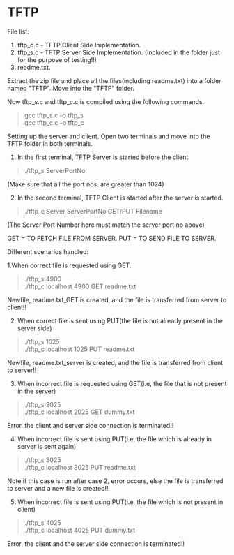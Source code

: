 # TFTP
File list:
1. tftp_c.c - TFTP Client Side Implementation. <br>
2. tftp_s.c - TFTP Server Side Implementation. (Included in the folder just for the purpose of testing!!) <br>
3. readme.txt. <br>

Extract the zip file and place all the files(including readme.txt) into a folder named "TFTP".
Move into the "TFTP" folder.

Now tftp_s.c and tftp_c.c is compiled using the following commands.
> gcc tftp_s.c -o tftp_s <br>
> gcc tftp_c.c -o tftp_c

Setting up the server and client. Open two terminals and move into the TFTP folder in both terminals.

1) In the first terminal, TFTP Server is started before the client.
>./tftp_s ServerPortNo 

  (Make sure that all the port nos. are greater than 1024)

2) In the second terminal, TFTP Client is started after the server is started.
>./tftp_c Server ServerPortNo GET/PUT Filename
  
  (The Server Port Number here must match the server port no above)

GET = TO FETCH FILE FROM SERVER.
PUT = TO SEND FILE TO SERVER.

Different scenarios handled:

1.When correct file is requested using GET.

> ./tftp_s 4900 <br>
> ./tftp_c localhost 4900 GET readme.txt

Newfile, readme.txt_GET is created, and the file is transferred from server to client!!

2. When correct file is sent using PUT(the file is not already present in the server side)

> ./tftp_s 1025 <br>
> ./tftp_c localhost 1025 PUT readme.txt

Newfile, readme.txt_server is created, and the file is transferred from client to server!!


3. When incorrect file is requested using GET(i.e, the file that is not present in the server)

> ./tftp_s 2025 <br>
> ./tftp_c localhost 2025 GET dummy.txt

Error, the client and server side connection is terminated!!

4. When incorrect file is sent using PUT(i.e, the file which is already in server is sent again)

> ./tftp_s 3025 <br>
> ./tftp_c localhost 3025 PUT readme.txt

Note if this case is run after case 2, error occurs, else the file is transferred to server and a new file is created!!

5. When incorrect file is sent using PUT(i.e, the file which is not present in client)

> ./tftp_s 4025 <br>
> ./tftp_c localhost 4025 PUT dummy.txt

Error, the client and the server side connection is terminated!! 
